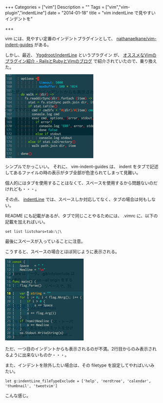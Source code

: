 +++
Categories = ["vim"]
Description = ""
Tags = ["vim","vim-plugin","indentLine"]
date =  "2014-01-18"
title = "vim indentLine で見やすいインデントを"

+++

vim には、見やすい定番のインデントプラグインとして、
[nathanaelkane/vim-indent-guides](https://github.com/nathanaelkane/vim-indent-guides)
がある。

しかし、最近、
[Yggdroot/indentLine](https://github.com/Yggdroot/indentLine)
というプラグイン が、 [オススメなVimのプラグイン紹介 - RailsとRubyとVimのブログ](http://alpaca.tc/blog/vim/plugins-best-of-vim-1.html)
で紹介されていたので、乗り換えた。

![image](/img/20140119_002810.png)

シンプルでかっこいい。 それに、 vim-indent-guides は、 indent
をタブで記述してあるファイルの時の表示がタブ全部が色塗られてしまって見難い。

個人的にはタブを使用することはなくて、スペースを使用するから問題ないのだけれども・・・。

その点、 [indentLine](https://github.com/Yggdroot/indentLine)
では、スペースしか対応してなく、タブの場合は何もしない。

README にも記載があるが、タブで同じことやるためには、 .vimrc
に、以下の記載を加えればいい。

```vim
set list listchars=tab:\¦\
```

最後にスペースが入っていることに注意。

こうすると、スペースの場合とほぼ同じように表示される。

![image](/img/20140119_135554.png)

ただ、一つ目のインデントからも表示されるのが不満。2行目からのみ表示されるように出来ないものか・・・。

また、インデントを除外したい場合は、その filetype
を設定してやればいいみたい。

```vim
let g:indentLine_fileTypeExclude = ['help', 'nerdtree', 'calendar', 'thumbnail', 'tweetvim']
```

こんな感じ。

